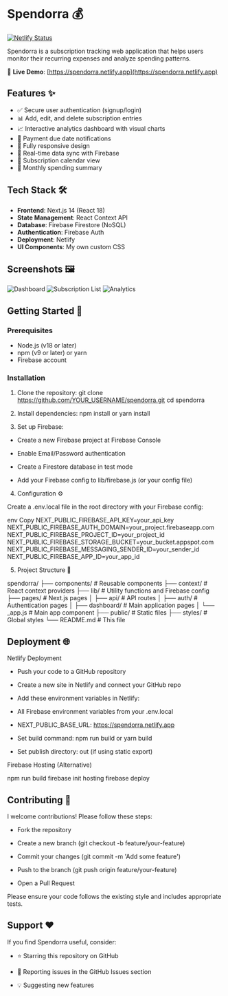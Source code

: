 # Spendorra 💰

[![Netlify Status](https://api.netlify.com/api/v1/badges/fd00eeb5-905a-4dc8-b9f1-978254a948ed/deploy-status)](https://app.netlify.com/sites/spendorra/deploys)

Spendorra is a subscription tracking web application that helps users monitor their recurring expenses and analyze spending patterns.

🔗 **Live Demo**: [https://spendorra.netlify.app](https://spendorra.netlify.app)

## Features ✨

- ✅ Secure user authentication (signup/login)
- 📊 Add, edit, and delete subscription entries
- 📈 Interactive analytics dashboard with visual charts
- 🔔 Payment due date notifications
- 📱 Fully responsive design
- 🔄 Real-time data sync with Firebase
- 📅 Subscription calendar view
- 💸 Monthly spending summary

## Tech Stack 🛠️

- **Frontend**: Next.js 14 (React 18)
- **State Management**: React Context API
- **Database**: Firebase Firestore (NoSQL)
- **Authentication**: Firebase Auth
- **Deployment**: Netlify
- **UI Components**: My own custom CSS

## Screenshots 🖼️

![Dashboard](https://via.placeholder.com/800x400?text=Spendorra+Dashboard)
![Subscription List](https://via.placeholder.com/800x400?text=Subscription+List)
![Analytics](https://via.placeholder.com/800x400?text=Analytics+Dashboard)

## Getting Started 🚀

### Prerequisites

- Node.js (v18 or later)
- npm (v9 or later) or yarn
- Firebase account

### Installation

1. Clone the repository:
git clone https://github.com/YOUR_USERNAME/spendorra.git
cd spendorra

2. Install dependencies:
npm install
 or
yarn install

3. Set up Firebase:
- Create a new Firebase project at Firebase Console

- Enable Email/Password authentication

- Create a Firestore database in test mode

- Add your Firebase config to lib/firebase.js (or your config file)

4. Configuration ⚙️

Create a .env.local file in the root directory with your Firebase config:

env
Copy
NEXT_PUBLIC_FIREBASE_API_KEY=your_api_key
NEXT_PUBLIC_FIREBASE_AUTH_DOMAIN=your_project.firebaseapp.com
NEXT_PUBLIC_FIREBASE_PROJECT_ID=your_project_id
NEXT_PUBLIC_FIREBASE_STORAGE_BUCKET=your_bucket.appspot.com
NEXT_PUBLIC_FIREBASE_MESSAGING_SENDER_ID=your_sender_id
NEXT_PUBLIC_FIREBASE_APP_ID=your_app_id

5. Project Structure 📂

spendorra/
├── components/       # Reusable components
├── context/          # React context providers
├── lib/              # Utility functions and Firebase config
├── pages/            # Next.js pages
│   ├── api/          # API routes
│   ├── auth/         # Authentication pages
│   ├── dashboard/    # Main application pages
│   └── _app.js       # Main app component
├── public/           # Static files
├── styles/           # Global styles
└── README.md         # This file

## Deployment 🌐

Netlify Deployment

- Push your code to a GitHub repository

- Create a new site in Netlify and connect your GitHub repo

- Add these environment variables in Netlify:

- All Firebase environment variables from your .env.local

- NEXT_PUBLIC_BASE_URL: https://spendorra.netlify.app

- Set build command: npm run build or yarn build

- Set publish directory: out (if using static export)

Firebase Hosting (Alternative)

npm run build
firebase init hosting
firebase deploy


## Contributing 🤝
I welcome contributions! Please follow these steps:

- Fork the repository

- Create a new branch (git checkout -b feature/your-feature)

- Commit your changes (git commit -m 'Add some feature')

- Push to the branch (git push origin feature/your-feature)

- Open a Pull Request

Please ensure your code follows the existing style and includes appropriate tests.

## Support ❤️
If you find Spendorra useful, consider:

- ⭐ Starring this repository on GitHub

- 🐛 Reporting issues in the GitHub Issues section

- 💡 Suggesting new features
